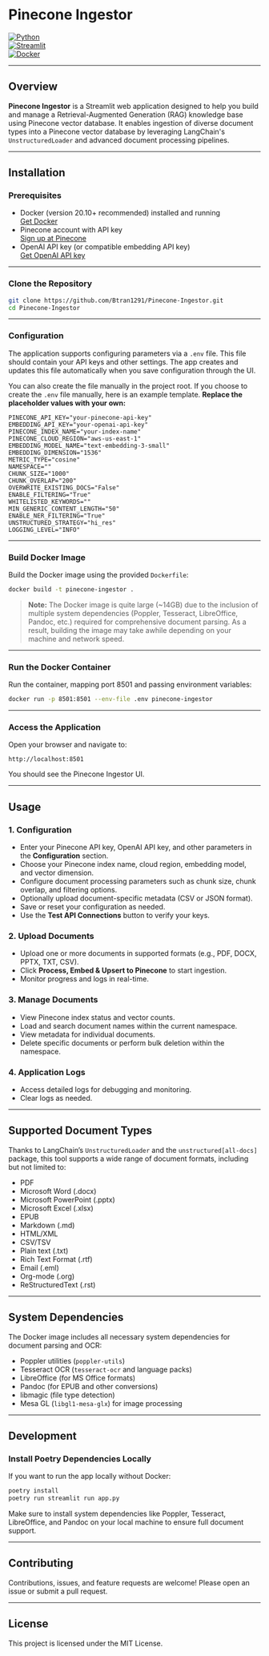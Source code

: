 # Pinecone Ingestor

[![Python](https://img.shields.io/badge/python-3.10%2B-blue)](https://www.python.org/downloads/)  
[![Streamlit](https://img.shields.io/badge/streamlit-v1.XX-green)](https://streamlit.io/)  
[![Docker](https://img.shields.io/badge/docker-compatible-blue)](https://www.docker.com/)

---

## Overview

**Pinecone Ingestor** is a Streamlit web application designed to help you build and manage a Retrieval-Augmented Generation (RAG) knowledge base using Pinecone vector database. It enables ingestion of diverse document types into a Pinecone vector database by leveraging LangChain's `UnstructuredLoader` and advanced document processing pipelines.

---

## Installation

### Prerequisites

- Docker (version 20.10+ recommended) installed and running  
  [Get Docker](https://docs.docker.com/get-docker/)  
- Pinecone account with API key  
  [Sign up at Pinecone](https://www.pinecone.io/start/)  
- OpenAI API key (or compatible embedding API key)  
  [Get OpenAI API key](https://platform.openai.com/account/api-keys)  

---

### Clone the Repository

```bash
git clone https://github.com/Btran1291/Pinecone-Ingestor.git
cd Pinecone-Ingestor
```

---

### Configuration

The application supports configuring parameters via a `.env` file. This file should contain your API keys and other settings. The app creates and updates this file automatically when you save configuration through the UI.

You can also create the file manually in the project root. If you choose to create the `.env` file manually, here is an example template. **Replace the placeholder values with your own:**

```env
PINECONE_API_KEY="your-pinecone-api-key"
EMBEDDING_API_KEY="your-openai-api-key"
PINECONE_INDEX_NAME="your-index-name"
PINECONE_CLOUD_REGION="aws-us-east-1"
EMBEDDING_MODEL_NAME="text-embedding-3-small"
EMBEDDING_DIMENSION="1536"
METRIC_TYPE="cosine"
NAMESPACE=""
CHUNK_SIZE="1000"
CHUNK_OVERLAP="200"
OVERWRITE_EXISTING_DOCS="False"
ENABLE_FILTERING="True"
WHITELISTED_KEYWORDS=""
MIN_GENERIC_CONTENT_LENGTH="50"
ENABLE_NER_FILTERING="True"
UNSTRUCTURED_STRATEGY="hi_res"
LOGGING_LEVEL="INFO"
```

---

### Build Docker Image

Build the Docker image using the provided `Dockerfile`:

```bash
docker build -t pinecone-ingestor .
```

> **Note:** The Docker image is quite large (~14GB) due to the inclusion of multiple system dependencies (Poppler, Tesseract, LibreOffice, Pandoc, etc.) required for comprehensive document parsing. As a result, building the image may take awhile depending on your machine and network speed.

---

### Run the Docker Container

Run the container, mapping port 8501 and passing environment variables:

```bash
docker run -p 8501:8501 --env-file .env pinecone-ingestor
```

---

### Access the Application

Open your browser and navigate to:

```
http://localhost:8501
```

You should see the Pinecone Ingestor UI.

---

## Usage

### 1. Configuration

- Enter your Pinecone API key, OpenAI API key, and other parameters in the **Configuration** section.
- Choose your Pinecone index name, cloud region, embedding model, and vector dimension.
- Configure document processing parameters such as chunk size, chunk overlap, and filtering options.
- Optionally upload document-specific metadata (CSV or JSON format).
- Save or reset your configuration as needed.
- Use the **Test API Connections** button to verify your keys.

### 2. Upload Documents

- Upload one or more documents in supported formats (e.g., PDF, DOCX, PPTX, TXT, CSV).
- Click **Process, Embed & Upsert to Pinecone** to start ingestion.
- Monitor progress and logs in real-time.

### 3. Manage Documents

- View Pinecone index status and vector counts.
- Load and search document names within the current namespace.
- View metadata for individual documents.
- Delete specific documents or perform bulk deletion within the namespace.

### 4. Application Logs

- Access detailed logs for debugging and monitoring.
- Clear logs as needed.

---

## Supported Document Types

Thanks to LangChain’s `UnstructuredLoader` and the `unstructured[all-docs]` package, this tool supports a wide range of document formats, including but not limited to:

- PDF
- Microsoft Word (.docx)
- Microsoft PowerPoint (.pptx)
- Microsoft Excel (.xlsx)
- EPUB
- Markdown (.md)
- HTML/XML
- CSV/TSV
- Plain text (.txt)
- Rich Text Format (.rtf)
- Email (.eml)
- Org-mode (.org)
- ReStructuredText (.rst)

---

## System Dependencies

The Docker image includes all necessary system dependencies for document parsing and OCR:

- Poppler utilities (`poppler-utils`)
- Tesseract OCR (`tesseract-ocr` and language packs)
- LibreOffice (for MS Office formats)
- Pandoc (for EPUB and other conversions)
- libmagic (file type detection)
- Mesa GL (`libgl1-mesa-glx`) for image processing

---

## Development

### Install Poetry Dependencies Locally

If you want to run the app locally without Docker:

```bash
poetry install
poetry run streamlit run app.py
```

Make sure to install system dependencies like Poppler, Tesseract, LibreOffice, and Pandoc on your local machine to ensure full document support.

---

## Contributing

Contributions, issues, and feature requests are welcome! Please open an issue or submit a pull request.

---

## License

This project is licensed under the MIT License.
